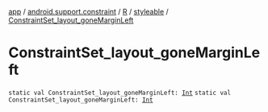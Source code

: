 [app](../../../index.md) / [android.support.constraint](../../index.md) / [R](../index.md) / [styleable](index.md) / [ConstraintSet_layout_goneMarginLeft](.)

# ConstraintSet_layout_goneMarginLeft

`static val ConstraintSet_layout_goneMarginLeft: `[`Int`](https://kotlinlang.org/api/latest/jvm/stdlib/kotlin/-int/index.html)
`static val ConstraintSet_layout_goneMarginLeft: `[`Int`](https://kotlinlang.org/api/latest/jvm/stdlib/kotlin/-int/index.html)